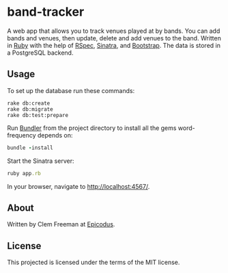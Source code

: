 band-tracker
============

A web app that allows you to track venues played at by bands. You can add bands and venues, then update, delete and add venues to the band. Written in [Ruby](http://www.ruby-lang.org/) with the help of [RSpec](http://rspec.info/), [Sinatra](http://www.sinatrarb.com/), and [Bootstrap](http://http://getbootstrap.com/). The data is stored in a PostgreSQL backend.

Usage
-----

To set up the database run these commands:

```
rake db:create
rake db:migrate
rake db:test:prepare
```

Run [Bundler](http://bundler.io/) from the project directory to install all the gems word-frequency depends on:

```ruby
bundle -install
```

Start the Sinatra server:

```ruby
ruby app.rb
```

In your browser, navigate to [http://localhost:4567/](http://localhost:4567/).

About
-----

Written by Clem Freeman at [Epicodus](http://www.epicodus.com/).

License
-------

This projected is licensed under the terms of the MIT license.